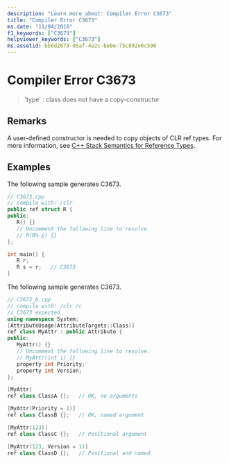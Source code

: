 ```yaml
---
description: "Learn more about: Compiler Error C3673"
title: "Compiler Error C3673"
ms.date: "11/04/2016"
f1_keywords: ["C3673"]
helpviewer_keywords: ["C3673"]
ms.assetid: bb6d2079-05af-4e2c-be0e-75c892e6c590
---
```

# Compiler Error C3673

> 'type' : class does not have a copy-constructor

## Remarks

A user-defined constructor is needed to copy objects of CLR ref types. For more information, see [C++ Stack Semantics for Reference Types](../../dotnet/cpp-stack-semantics-for-reference-types.md).

## Examples

The following sample generates C3673.

```cpp
// C3673.cpp
// compile with: /clr
public ref struct R {
public:
   R() {}
   // Uncomment the following line to resolve.
   // R(R% p) {}
};

int main() {
   R r;
   R s = r;   // C3673
}
```

The following sample generates C3673.

```cpp
// C3673_b.cpp
// compile with: /clr /c
// C3673 expected
using namespace System;
[AttributeUsage(AttributeTargets::Class)]
ref class MyAttr : public Attribute {
public:
   MyAttr() {}
   // Uncomment the following line to resolve.
   // MyAttr(int i) {}
   property int Priority;
   property int Version;
};

[MyAttr]
ref class ClassA {};   // OK, no arguments

[MyAttr(Priority = 1)]
ref class ClassB {};   // OK, named argument

[MyAttr(123)]
ref class ClassC {};   // Positional argument

[MyAttr(123, Version = 1)]
ref class ClassD {};   // Positional and named
```
